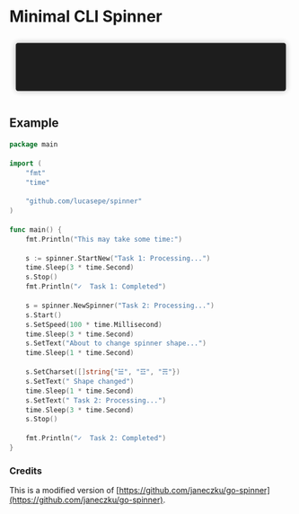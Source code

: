 # Minimal CLI Spinner

![](./_example/screenshot.gif)

## Example

```go
package main

import (
    "fmt"
    "time"

    "github.com/lucasepe/spinner"
)

func main() {
    fmt.Println("This may take some time:")

    s := spinner.StartNew("Task 1: Processing...")
    time.Sleep(3 * time.Second)
    s.Stop()
    fmt.Println("✓  Task 1: Completed")

    s = spinner.NewSpinner("Task 2: Processing...")
    s.Start()
    s.SetSpeed(100 * time.Millisecond)
    time.Sleep(3 * time.Second)
    s.SetText("About to change spinner shape...")
    time.Sleep(1 * time.Second)

    s.SetCharset([]string{"☱", "☲", "☴"})
    s.SetText(" Shape changed")
    time.Sleep(1 * time.Second)
    s.SetText(" Task 2: Processing...")
    time.Sleep(3 * time.Second)
    s.Stop()

    fmt.Println("✓  Task 2: Completed")
}

```

### Credits

This is a modified version of [https://github.com/janeczku/go-spinner](https://github.com/janeczku/go-spinner).